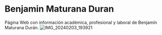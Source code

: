 # Benjamin Maturana Duran
Página Web con información académica, profesional y laboral de Benjamín Maturana Durán.
![IMG_20240203_193921](https://github.com/user-attachments/assets/bcd1897f-b829-40fb-b046-1d4fcea29ada)
